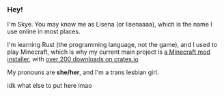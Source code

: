 ### Hey!

I'm Skye. You may know me as Lisena (or lisenaaaa), which is the name I use online in most places.

I'm learning Rust (the programming language, not the game), and I used to play Minecraft, which is why my current main project is [a Minecraft mod installer](https://github.com/Lisenaaaa/modpm), with [over 200 downloads on crates.io](https://crates.io/crates/modpm)

My pronouns are **she/her**, and I'm a trans lesbian girl.

idk what else to put here lmao
